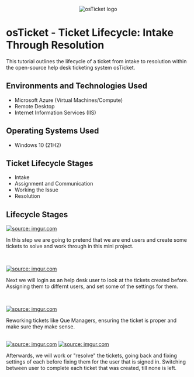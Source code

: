 <p align="center">
<img src="https://i.imgur.com/Clzj7Xs.png" alt="osTicket logo"/>
</p>

<h1>osTicket - Ticket Lifecycle: Intake Through Resolution</h1>
This tutorial outlines the lifecycle of a ticket from intake to resolution within the open-source help desk ticketing system osTicket.<br />
<h2>Environments and Technologies Used</h2>

- Microsoft Azure (Virtual Machines/Compute)
- Remote Desktop
- Internet Information Services (IIS)

<h2>Operating Systems Used </h2>

- Windows 10</b> (21H2)

<h2>Ticket Lifecycle Stages</h2>

- Intake
- Assignment and Communication
- Working the Issue
- Resolution

<h2>Lifecycle Stages</h2>

<p>
<a href="https://imgur.com/Lg34fqg"><img src="https://i.imgur.com/Lg34fqg.png" title="source: imgur.com" /></a>
</p>
<p>
In this step we are going to pretend that we are end users and create some tickets to solve and work through in this mini project. 
</p>
<br />

<p>
<a href="https://imgur.com/7ndFWnN"><img src="https://i.imgur.com/7ndFWnN.png" title="source: imgur.com" /></a>
</p>
<p>
Next we will login as an help desk user to look at the tickets created before. Assigning them to differnt users, and set some of the settings for them. 
</p>
<br />

<p>
<a href="https://imgur.com/y0RUXdt"><img src="https://i.imgur.com/y0RUXdt.png" title="source: imgur.com" /></a>
</p>
<p>
Reworking tickets like Que Managers, ensuring the ticket is proper and make sure they make sense. 
</p>
<br />
<a href="https://imgur.com/roDiwp9"><img src="https://i.imgur.com/roDiwp9.png" title="source: imgur.com" /></a>
<a href="https://imgur.com/uo18Uo7"><img src="https://i.imgur.com/uo18Uo7.png" title="source: imgur.com" /></a>

Afterwards, we will work or "resolve" the tickets, going back and fixing settings of each before fixing them for the user that is signed in. Switching between user to complete each ticket that was created, till none is left. 
